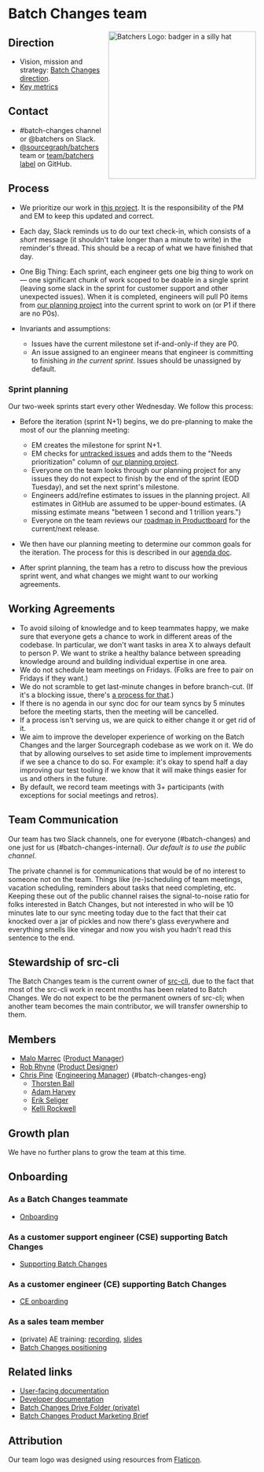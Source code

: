 # Batch Changes team

<img src="https://storage.googleapis.com/sourcegraph-assets/badgerhat.svg" width="300" height="300" align=right alt="Batchers Logo: badger in a silly hat">

## Direction

- Vision, mission and strategy: [Batch Changes direction](direction.md).
- [Key metrics](metrics.md)

## Contact

- #batch-changes channel or @batchers on Slack.
- [@sourcegraph/batchers](https://github.com/orgs/sourcegraph/teams/batchers) team or [team/batchers label](https://github.com/sourcegraph/sourcegraph/issues?q=is%3Aissue+is%3Aopen+label%3Ateam%2Fbatchers) on GitHub.

## Process

- We prioritize our work in [this project](https://github.com/orgs/sourcegraph/projects/119). It is the responsibility of the PM and EM to keep this updated and correct.

- Each day, Slack reminds us to do our text check-in, which consists of a _short_ message (it shouldn't take longer than a minute to write) in the reminder's thread. This should be a recap of what we have finished that day.

- One Big Thing: Each sprint, each engineer gets one big thing to work on — one significant chunk of work scoped to be doable in a single sprint (leaving some slack in the sprint for customer support and other unexpected issues). When it is completed, engineers will pull P0 items from [our planning project](https://github.com/orgs/sourcegraph/projects/119) into the current sprint to work on (or P1 if there are no P0s).

- Invariants and assumptions:
  - Issues have the current milestone set if-and-only-if they are P0.
  - An issue assigned to an engineer means that engineer is committing to finishing _in the current sprint_. Issues should be unassigned by default.

### Sprint planning

Our two-week sprints start every other Wednesday. We follow this process:

- Before the iteration (sprint N+1) begins, we do pre-planning to make the most of our the planning meeting:

  - EM creates the milestone for sprint N+1.
  - EM checks for [untracked issues](https://github.com/sourcegraph/sourcegraph/issues?q=is%3Aopen+is%3Aissue+no%3Aproject+label%3Ateam%2Fbatchers) and adds them to the "Needs prioritization" column of [our planning project](https://github.com/orgs/sourcegraph/projects/119).
  - Everyone on the team looks through our planning project for any issues they do not expect to finish by the end of the sprint (EOD Tuesday), and set the next sprint's milestone.
  - Engineers add/refine estimates to issues in the planning project. All estimates in GitHub are assumed to be upper-bound estimates. (A missing estimate means "between 1 second and 1 trillion years.")
  - Everyone on the team reviews our [roadmap in Productboard](https://sourcegraph.productboard.com/roadmap/2263724-campaigns-releases) for the current/next release.

- We then have our planning meeting to determine our common goals for the iteration. The process for this is described in our [agenda doc](https://docs.google.com/document/d/1d4_WndknEd23BNUFG05-KEV4pq2MNx8mdZedVnZpLCg/edit#).

- After sprint planning, the team has a retro to discuss how the previous sprint went, and what changes we might want to our working agreements.

## Working Agreements

- To avoid siloing of knowledge and to keep teammates happy, we make sure that everyone gets a chance to work in different areas of the codebase. In particular, we don't want tasks in area X to always default to person P. We want to strike a healthy balance between spreading knowledge around and building individual expertise in one area.
- We do not schedule team meetings on Fridays. (Folks are free to pair on Fridays if they want.)
- We do not scramble to get last-minute changes in before branch-cut. (If it's a blocking issue, there's [a process for that](https://about.sourcegraph.com/handbook/engineering/releases#issues).)
- If there is no agenda in our sync doc for our team syncs by 5 minutes before the meeting starts, then the meeting will be cancelled.
- If a process isn't serving us, we are quick to either change it or get rid of it.
- We aim to improve the developer experience of working on the Batch Changes and the larger Sourcegraph codebase as we work on it. We do that by allowing ourselves to set aside time to implement improvements if we see a chance to do so. For example: it's okay to spend half a day improving our test tooling if we know that it will make things easier for us and others in the future.
- By default, we record team meetings with 3+ participants (with exceptions for social meetings and retros).

## Team Communication

Our team has two Slack channels, one for everyone (#batch-changes) and one just for us (#batch-changes-internal). _Our default is to use the public channel._

The private channel is for communications that would be of no interest to someone not on the team. Things like (re-)scheduling of team meetings, vacation scheduling, reminders about tasks that need completing, etc. Keeping these out of the public channel raises the signal-to-noise ratio for folks interested in Batch Changes, but not interested in who will be 10 minutes late to our sync meeting today due to the fact that their cat knocked over a jar of pickles and now there's glass everywhere and everything smells like vinegar and now you wish you hadn't read this sentence to the end.

## Stewardship of src-cli

The Batch Changes team is the current owner of [src-cli](https://github.com/sourcegraph/src-cli), due to the fact that most of the src-cli work in recent months has been related to Batch Changes. We do not expect to be the permanent owners of src-cli; when another team becomes the main contributor, we will transfer ownership to them.

## Members

- [Malo Marrec](../../company/team/index.md#malo-marrec-he-him) ([Product Manager](../../product/roles/index.md#product-manager))
- [Rob Rhyne](../../company/team/index.md#rob-rhyne) ([Product Designer](../../product/roles/index.md#product-designer))
- [Chris Pine](../../company/team/index.md#chris-pine-he-she-they-chris) ([Engineering Manager](../roles.md#engineering-manager)) {#batch-changes-eng}
  - [Thorsten Ball](../../company/team/index.md#thorsten-ball-he-him)
  - [Adam Harvey](../../company/team/index.md#adam-harvey-he-him)
  - [Erik Seliger](../../company/team/index.md#erik-seliger)
  - [Kelli Rockwell](../../company/team/index.md#kelli-rockwell-she-her)

## Growth plan

We have no further plans to grow the team at this time.

## Onboarding

### As a Batch Changes teammate

- [Onboarding](onboarding.md)

### As a customer support engineer (CSE) supporting Batch Changes

- [Supporting Batch Changes](supporting-batch-changes.md)

### As a customer engineer (CE) supporting Batch Changes

- [CE onboarding](ce-onboarding.md)

### As a sales team member

- (private) AE training: [recording](https://drive.google.com/file/d/10oeyEvKNKk4RdyJUtvc-rXcgcmGhSrc2/view?usp=sharing), [slides](https://docs.google.com/presentation/d/1N50kk1N712lvsWI_BrGB4WH8LHnOVYrkxqvRS9WubuA/edit#slide=id.g7d2aea8729_0_0)
- [Batch Changes positioning](../../marketing/batch_changes_positioning.md)

## Related links

- [User-facing documentation](https://docs.sourcegraph.com/batch_changes)
- [Developer documentation](https://docs.sourcegraph.com/dev/background-information/batch_changes)
- [Batch Changes Drive Folder (private)](https://drive.google.com/drive/u/0/folders/18Sa_NpsVRvVV8MIvuXyoDEinpEf8fbGn)
- [Batch Changes Product Marketing Brief](https://docs.google.com/document/d/1yQpCKF50gx8_T-KDnU4s9TjW6fZpMUfWLF2h4xSM8jk)

## Attribution

Our team logo was designed using resources from [Flaticon](https://www.flaticon.com/).
